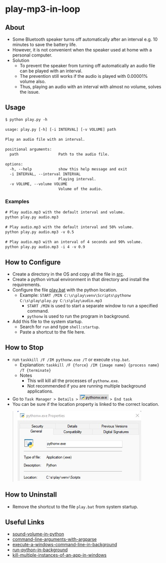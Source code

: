 # play-mp3-in-loop

## About

* Some Bluetooth speaker turns off automatically after an interval e.g. 10 minutes to save the battery life.
* However, it is not convenient when the speaker used at home with a personal computer.
* Solution
  * To prevent the speaker from turning off automatically an audio file can be played with an interval.
  * The prevention still works if the audio is played with 0.00001% volume also.
  * Thus, playing an audio with an interval with almost no volume, solves the issue.

## Usage

```shell
$ python play.py -h

usage: play.py [-h] [-i INTERVAL] [-v VOLUME] path

Play an audio file with an interval.

positional arguments:
  path                  Path to the audio file.

options:
  -h, --help            show this help message and exit
  -i INTERVAL, --interval INTERVAL
                        Playing interval.
  -v VOLUME, --volume VOLUME
                        Volume of the audio.
```

### Examples

```shell
# Play audio.mp3 with the default interval and volume.
python play.py audio.mp3

# Play audio.mp3 with the default interval and 50% volume.
python play.py audio.mp3 -v 0.5

# Play audio.mp3 with an interval of 4 seconds and 90% volume.
python play.py audio.mp3 -i 4 -v 0.9
```

## How to Configure

* Create a directory in the OS and copy all the file in [src](src).
* Create a python virtual environment in that directory and install the requirements.
* Configure the file [play.bat](src/play.bat) with the python location.
  * Example: `START /MIN C:\s\play\venv\Scripts\pythonw C:\s\play\play.py C:\s\play\audio.mp3`
    * `START /MIN` is used to start a separate window to run a specified command.
    * `pythonw` is used to run the program in background.
* Add this file to the system startup.
  * Search for `run` and type `shell:startup`.
  * Paste a shortcut to the file here.

## How to Stop

* run `taskkill /F /IM pythonw.exe /T` or execute `stop.bat`.
  * Explanation: `taskkill /F {force} /IM {image name} {process name} /T {terminate}`
  * Notes
    * This will kill all the processes of `pythonw.exe`.
    * Not recommended if you are running multiple background applications.
* Go to `Task Manager > Details >` ![pythonw.exe](img/py.jpg) `> End task`
* You can be sure if the location property is linked to the correct location.
> ![pythonw.exe - properties](img/py-props.jpg)

## How to Uninstall

* Remove the shortcut to the file `play.bat` from system startup.

## Useful Links

* [sound-volume-in-python](https://stackoverflow.com/questions/48337864/sound-volume-in-python)
* [command-line-arguments-with-argparse](https://towardsdatascience.com/a-simple-guide-to-command-line-arguments-with-argparse-6824c30ab1c3)
* [execute-a-windows-command-line-in-background](https://superuser.com/questions/198525/how-can-i-execute-a-windows-command-line-in-background)
* [run-python-in-background](https://stackoverflow.com/questions/9705982/pythonw-exe-or-python-exe)
* [kill-multiple-instances-of-an-app-in-windows](https://superuser.com/questions/1605191/how-to-kill-an-application-in-one-go-when-there-are-multiple-instances)
